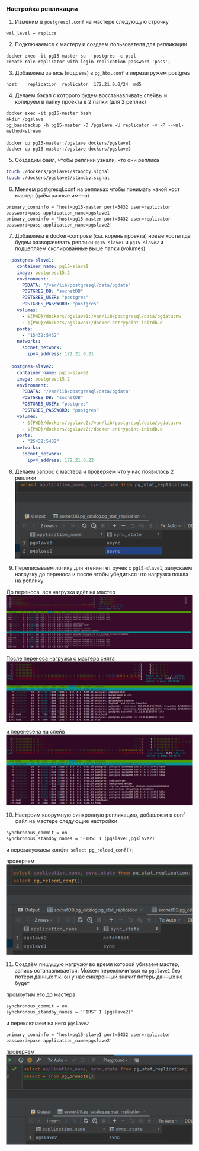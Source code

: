 ### Настройка репликации

1. Изменим в `postgresql.conf` на мастере следующую строчку
```
wal_level = replica
```
2. Подключаемся к мастеру и создаем пользователя для репликации

```
docker exec -it pg15-master su - postgres -c psql
create role replicator with login replication password 'pass';
```

3. Добавляем запись (подсеть) в `pg_hba.conf` и перезагружем postgres
```
host    replication  replicator  172.21.0.0/24  md5
```

4. Делаем бэкап с которого будем восстанавливать слейвы и копируем в папку проекта в 2 папки (для 2 реплик)
```
docker exec -it pg15-master bash
mkdir /pgslave
pg_basebackup -h pg15-master -D /pgslave -U replicator -v -P --wal-method=stream

docker cp pg15-master:/pgslave dockers/pgslave1
docker cp pg15-master:/pgslave dockers/pgslave2
```
5. Создадим файл, чтобы реплики узнали, что они реплика
```bash
touch ./dockers/pgslave1/standby.signal
touch ./dockers/pgslave2/standby.signal
```
6. Меняем postgresql.conf на репликах чтобы понимать какой хост мастер (даём разные имена)
```
primary_conninfo = 'host=pg15-master port=5432 user=replicator password=pass application_name=pgslave1'
primary_conninfo = 'host=pg15-master port=5432 user=replicator password=pass application_name=pgslave2'
```

7. Добавляем в docker-compose (см. корень проекта) новые хосты
   где будем разворачивать реплики `pg15-slave1` и `pg15-slave2` и подцепляем скопированные выше папки (volumes)
```yaml
  postgres-slave1:
    container_name: pg15-slave1
    image: postgres:15.2
    environment:
      PGDATA: "/var/lib/postgresql/data/pgdata"
      POSTGRES_DB: "socnetDB"
      POSTGRES_USER: "postgres"
      POSTGRES_PASSWORD: "postgres"
    volumes:
      - ${PWD}/dockers/pgslave1:/var/lib/postgresql/data/pgdata:rw
      - ${PWD}/dockers/pgslave1:/docker-entrypoint-initdb.d
    ports:
      - "15432:5432"
    networks:
      socnet_network:
        ipv4_address: 172.21.0.21

  postgres-slave2:
    container_name: pg15-slave2
    image: postgres:15.2
    environment:
      PGDATA: "/var/lib/postgresql/data/pgdata"
      POSTGRES_DB: "socnetDB"
      POSTGRES_USER: "postgres"
      POSTGRES_PASSWORD: "postgres"
    volumes:
      - ${PWD}/dockers/pgslave2:/var/lib/postgresql/data/pgdata:rw
      - ${PWD}/dockers/pgslave2:/docker-entrypoint-initdb.d
    ports:
      - "25432:5432"
    networks:
      socnet_network:
        ipv4_address: 172.21.0.22
```

8. Делаем запрос с мастера и проверяем что у нас появилось 2 реплики
![plot](./png/1.png)

9. Переписываем логику для чтения гет ручек с `pg15-slave1`, запускаем нагрузку до переноса и 
после чтобы убедиться что нагрузка пошла на реплику

До переноса, вся нагрузка идёт на мастер
![plot](./png/after.png)

После переноса нагрузка с мастера снята
![plot](./png/before-master.png)

и перенесена на слейв
![plot](./png/before-slave.png)

10. Настроим кворумную синхронную репликацию, добавляем в conf файл на мастере следующие настройки
```
synchronous_commit = on
synchronous_standby_names = 'FIRST 1 (pgslave1,pgslave2)'
```
и перезапускаем конфиг `select pg_reload_conf();`

проверяем
![plot](./png/sync.png)

11. Создаём пишущую нагрузку во время которой убиваем мастер, запись останавливается. 
Можем переключиться на `pgslave1` без потери данных т.к. он у нас синхронный значит потерь данных не будет

промоутим его до мастера
```
synchronous_commit = on
synchronous_standby_names = 'FIRST 1 (pgslave2)'
```

и переключаем на него `pgslave2`
```
primary_conninfo = 'host=pg15-slave1 port=5432 user=replicator password=pass application_name=pgslave2'
```

проверяем
![plot](./png/sync2.png)